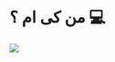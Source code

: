 # من کی ام ؟ 💻
<img src="https://img.freepik.com/premium-photo/html-css-illustration_1199903-37847.jpg?w=740">
